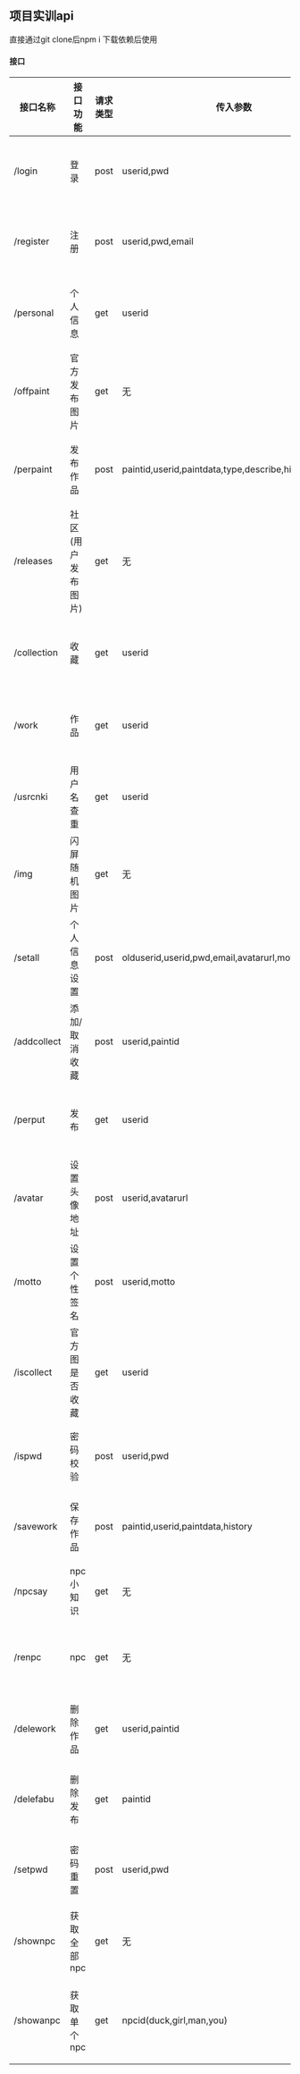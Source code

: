 ## 项目实训api

直接通过git clone后npm i 下载依赖后使用

#### 接口

| 接口名称  | 接口功能  | 请求类型 | 传入参数 | 返回样式 |
| ----- | ----- | ----- | ----- | ----- |
| /login    | 登录        | post | userid,pwd | { state: '', message: '', content: true or false } |
| /register | 注册        | post | userid,pwd,email | { state: '', message: '', content: true or false } |
| /personal | 个人信息    | get  | userid | { state: '', message: '', content: json对象 } |
| /offpaint | 官方发布图片 | get  | 无    | { state: '', message: '', content: json对象 } |
| /perpaint | 发布作品 | post | paintid,userid,paintdata,type,describe,history,col,raw | { state: '', message: '', content: json对象 } |
| /releases | 社区 (用户发布图片) | get  | 无 | { state: '', message: '', content: json对象 } |
| /collection | 收藏      | get  | userid | { state: '', message: '', content: json对象 } |
| /work     | 作品        | get  | userid | { state: '', message: '', content: json对象 } |
| /usrcnki  | 用户名查重   | get  | userid | { state: '', message: '', content: true or false } |
| /img      | 闪屏随机图片 | get  | 无    | 图片 |
| /setall   | 个人信息设置 | post  | olduserid,userid,pwd,email,avatarurl,motto    | { state: '', message: '', content: true or false } |
| /addcollect | 添加/取消 收藏   | post  | userid,paintid    | { state: '', message: '', content: true or false } |
| /perput | 发布   | get  | userid    | { state: '', message: '', content: json对象 } |
| /avatar | 设置头像地址 | post  | userid,avatarurl    | { state: '', message: '', content: true or false } |
| /motto | 设置个性签名   | post  | userid,motto    | { state: '', message: '', content: true or false } |
| /iscollect | 官方图是否收藏 | get  | userid   | { state: '', message: '', content: json对象 } |
| /ispwd | 密码校验   | post  | userid,pwd    | { state: '', message: '', content: true or false } |
| /savework | 保存作品   | post  | paintid,userid,paintdata,history | { state: '', message: '', content: true or false } |
| /npcsay | npc小知识   | get  | 无 | { state: '', message: '', content: string } |
| /renpc | npc   | get  | 无 | { state: '', message: '', content: json对象 } |
| /delework | 删除作品   | get  | userid,paintid | { state: '', message: '', content: true or false } |
| /delefabu | 删除发布   | get  | paintid | { state: '', message: '', content: true or false } |
| /setpwd | 密码重置   | post  | userid,pwd | { state: '', message: '', content: true or false } |
| /shownpc | 获取全部npc  | get  | 无 | { state: '', message: '', content: json对象 } |
| /showanpc | 获取单个npc   | get  | npcid(duck,girl,man,you) | { state: '', message: '', content: json对象,length:  } |